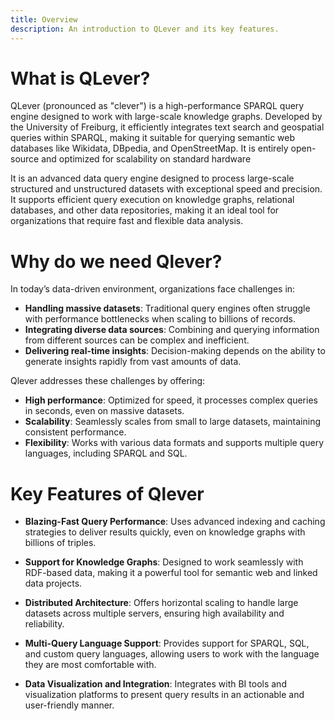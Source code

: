 ```yaml
---
title: Overview
description: An introduction to QLever and its key features.
---
```


# What is QLever?
QLever (pronounced as "clever") is a high-performance SPARQL query engine designed to work with large-scale knowledge graphs. Developed by the University of Freiburg, it efficiently integrates text search and geospatial queries within SPARQL, making it suitable for querying semantic web databases like Wikidata, DBpedia, and OpenStreetMap. It is entirely open-source and optimized for scalability on standard hardware​

It is an advanced data query engine designed to process large-scale structured and unstructured datasets with exceptional speed and precision. It supports efficient query execution on knowledge graphs, relational databases, and other data repositories, making it an ideal tool for organizations that require fast and flexible data analysis.


# Why do we need Qlever?

In today’s data-driven environment, organizations face challenges in:

- **Handling massive datasets**: Traditional query engines often struggle with performance bottlenecks when scaling to billions of records.
- **Integrating diverse data sources**: Combining and querying information from different sources can be complex and inefficient.
- **Delivering real-time insights**: Decision-making depends on the ability to generate insights rapidly from vast amounts of data.

Qlever addresses these challenges by offering:

- **High performance**: Optimized for speed, it processes complex queries in seconds, even on massive datasets.
- **Scalability**: Seamlessly scales from small to large datasets, maintaining consistent performance.
- **Flexibility**: Works with various data formats and supports multiple query languages, including SPARQL and SQL.

# Key Features of Qlever

- **Blazing-Fast Query Performance**: Uses advanced indexing and caching strategies to deliver results quickly, even on knowledge graphs with billions of triples.

- **Support for Knowledge Graphs**: Designed to work seamlessly with RDF-based data, making it a powerful tool for semantic web and linked data projects.

- **Distributed Architecture**: Offers horizontal scaling to handle large datasets across multiple servers, ensuring high availability and reliability.

- **Multi-Query Language Support**: Provides support for SPARQL, SQL, and custom query languages, allowing users to work with the language they are most comfortable with.

- **Data Visualization and Integration**: Integrates with BI tools and visualization platforms to present query results in an actionable and user-friendly manner.
